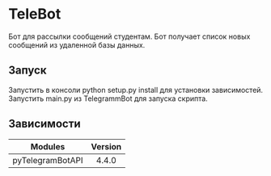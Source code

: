 # TeleBot
Бот для рассылки сообщений студентам.
Бот получает список новых сообщений из удаленной базы данных.

## Запуск
Запустить в консоли python setup.py install для установки зависимостей.
Запустить main.py из TelegrammBot для запуска скрипта.

## Зависимости
| Modules       | Version       |
| ------------- |:-------------:|
| pyTelegramBotAPI | 4.4.0 |

